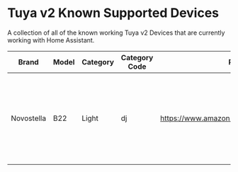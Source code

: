 # Tuya v2 Known Supported Devices
A collection of all of the known working Tuya v2 Devices that are currently working with Home Assistant.

Brand | Model | Category | Category Code| Product Links | Product Description | Image of Product
------------ | ------------- | -------------  | ------------- | ------------- | -------------  | -------------  |
Novostella | B22 | Light | dj | https://www.amazon.co.uk/gp/product/B07DN4NLKM/  | A full RBG B22 bulb |<img src="https://m.media-amazon.com/images/I/61fm7bTog+L._AC_SS450_.jpg" alt="MarkWattTech" width="200"></a>

